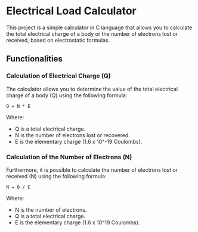 # Electrical Load Calculator
This project is a simple calculator in C language that allows you to calculate the total electrical charge of a body or the number of electrons lost or received, based on electrostatic formulas.

## Functionalities

### Calculation of Electrical Charge (Q)
The calculator allows you to determine the value of the total electrical charge of a body (Q) using the following formula:

```Q = N * E```

Where:

- Q is a total electrical charge.
- N is the number of electrons lost or recovered.
- E is the elementary charge (1.6 x 10^-19 Coulombs).

### Calculation of the Number of Electrons (N)
Furthermore, it is possible to calculate the number of electrons lost or received (N) using the following formula:

```N = Q / E```

Where:

- N is the number of electrons.
- Q is a total electrical charge.
- E is the elementary charge (1.6 x 10^19 Coulombs).